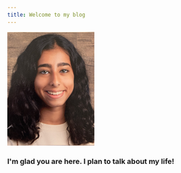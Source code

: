 ```yaml
---
title: Welcome to my blog
---
```



<img src="me.jpg" alt="me" width="200"/>

### I'm glad you are here. I plan to talk about my life!

